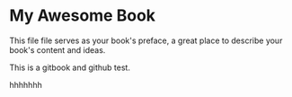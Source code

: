 # My Awesome Book

This file file serves as your book's preface, a great place to describe your book's content and ideas.

This is a gitbook and github test.

hhhhhhh

